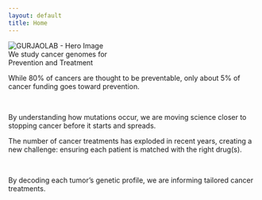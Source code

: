 ```yaml
---
layout: default
title: Home
---
```




<div class="homepage-hero-image">
  <img
    class="homepage-hero-image"
    src="{{ '/assets/img/home/hero-image.png' | relative_url }}"
    alt="GURJAOLAB - Hero Image"
    decoding="async"
    fetchpriority="high">
</div>



<div class="homepage-tagline-text">
  We study cancer genomes for<br>
  <span class="emphasized-tagline-text">Prevention</span> and <span class="emphasized-tagline-text">Treatment</span>
</div>



<section class="homepage-blurb-text">
  <div class="homepage-blurb-text">
    <p class="emphasized-blurb-text">
      While 80% of cancers are thought to be preventable, only about 5% of cancer
      funding goes toward prevention.
    </p>
    <br>
    <p>
      By understanding how mutations occur, we are moving science closer to
      stopping cancer before it starts and spreads.
    </p>
  </div>

  <div class="homepage-blurb-text">
    <p class="emphasized-blurb-text">
      The number of cancer treatments has exploded in recent years, creating a
      new challenge: ensuring each patient is matched with the right drug(s).
    </p>
    <br>
    <p>
      By decoding each tumor’s genetic profile, we are informing tailored cancer
      treatments.
    </p>
  </div>
</section>

